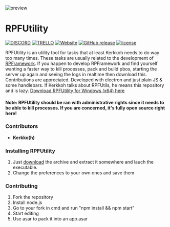 ![preview](https://i.gyazo.com/2075bcc6fe2a8f85d128d330b397ce6a.png)

# RPFUtility

[![DISCORD](https://img.shields.io/badge/Discord-Join-7289DA.svg)](https://discord.gg/JvRRuTm)
[![TRELLO](https://img.shields.io/badge/Trello-View-0079BF.svg)](https://trello.com/b/eqwxQ4hr/rpframework)
[![Website](https://img.shields.io/website-up-down-green-red/https/rpframework.github.io.svg)](https://rpframework.github.io/)
[![GitHub release](https://img.shields.io/github/release/RPFramework/RPFUtility.svg)](https://github.com/RPFramework/RPFUtility/releases)
[![license](https://img.shields.io/github/license/RPFramework/RPFUtility.svg)](https://github.com/RPFramework/RPFUtility/blob/master/LICENSE)

RPFUtility is an utility tool for tasks that at least Kerkkoh needs to do way too many times. These tasks are usually related to the development of [RPFramework](https://github.com/RPFramework/RPFramework/). If you happen to develop RPFramework and find yourself wanting a faster way to kill processes, pack and build pbos, starting the server up again and seeing the logs in realtime then download this. Contributions are appreciated. Developed with electron and just plain JS & some handlebars. If Kerkkoh talks about RPFUtils, he means this repository and is lazy. [Download RPFUtility for Windows (x64) here](https://github.com/RPFramework/RPFUtility/releases/latest)

#### Note: RPFUtility should be ran with administrative rights since it needs to be able to kill processes. If you are concerned, it's fully open source right here!

### Contributors
* **Kerkko(h)**

### Installing RPFUtility
1. Just [download](https://github.com/RPFramework/RPFUtility/releases) the archive and extract it somewhere and lauch the executable.
2. Change the preferences to your own ones and save them

### Contributing
1. Fork the repository
2. Install node.js
3. Go to your fork in cmd and run "npm install && npm start"
4. Start editing
5. Use asar to pack it into an app.asar

